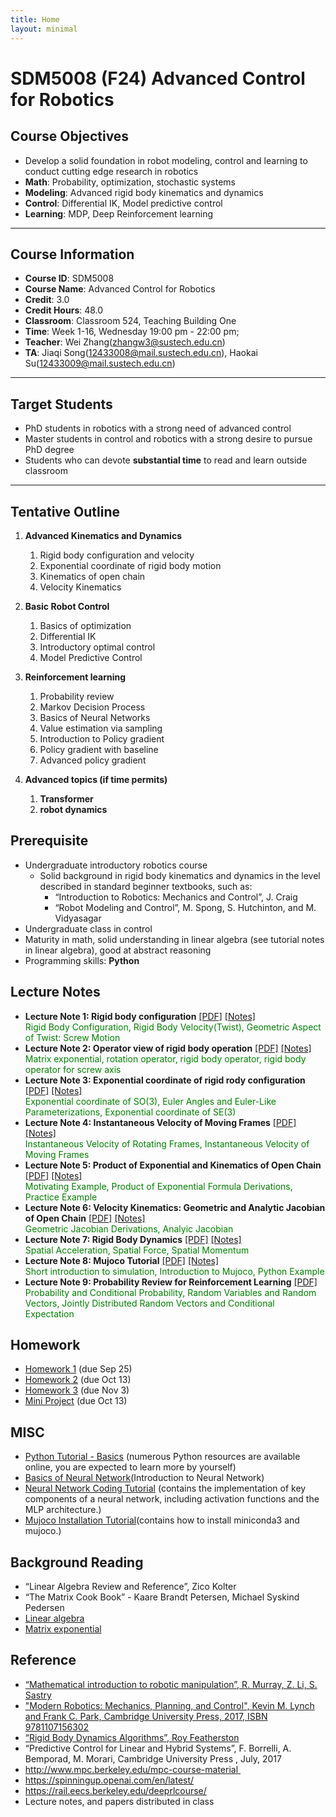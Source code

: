 ```yaml
---
title: Home
layout: minimal
---
```

<!-- website address
https://clearlab-sustech.github.io/ACR2024/
-->
# SDM5008 (F24) Advanced Control for Robotics

## Course Objectives

- Develop a solid foundation in robot modeling, control and learning to conduct cutting edge research in robotics
 - **Math**: Probability, optimization, stochastic systems
 - **Modeling**: Advanced rigid body kinematics and dynamics
 - **Control**: Differential IK, Model predictive control
 - **Learning**: MDP, Deep Reinforcement learning

----

## Course Information

- **Course ID**: SDM5008
- **Course Name**: Advanced Control for Robotics
- **Credit**: 3.0
- **Credit Hours**: 48.0
- **Classroom**: Classroom 524, Teaching Building One
- **Time**: Week 1-16, Wednesday 19:00 pm - 22:00 pm;
- **Teacher**: Wei Zhang(zhangw3@sustech.edu.cn)
- **TA**: Jiaqi Song(12433008@mail.sustech.edu.cn), Haokai Su(12433009@mail.sustech.edu.cn)

----

## Target Students  

- PhD students in robotics with a strong need of advanced control
- Master students in control and robotics with a strong desire to pursue PhD degree
- Students who can devote **substantial time** to read and learn outside classroom

----

## Tentative Outline

1. **Advanced Kinematics and Dynamics**
   1. Rigid body configuration and velocity
   2. Exponential coordinate of rigid body motion
   3. Kinematics of open chain
   4. Velocity Kinematics

2. **Basic Robot Control**
   1. Basics of optimization
   2. Differential IK
   3. Introductory optimal control
   4. Model Predictive Control

3. **Reinforcement learning**
   1. Probability review
   2. Markov Decision Process
   3. Basics of Neural Networks
   4. Value estimation via sampling
   5. Introduction to Policy gradient
   6. Policy gradient with baseline
   7. Advanced policy gradient

4. **Advanced topics (if time permits)**
   1. **Transformer**
   2. **robot dynamics**

## Prerequisite

- Undergraduate introductory robotics course
  - Solid background in rigid body kinematics and dynamics in the level described in standard beginner textbooks, such as:
    - “Introduction to Robotics: Mechanics and Control”, J. Craig
    - “Robot Modeling and Control”, M. Spong, S. Hutchinton, and M. Vidyasagar
- Undergraduate class in control
- Maturity in math, solid understanding in linear algebra (see tutorial notes in linear algebra), good at abstract reasoning
- Programming skills: **Python**

## Lecture Notes

- **Lecture Note 1: Rigid body configuration** [[PDF]](./LectureNotes/LN1_RigidBodyMotion.pdf) [[Notes]](./LectureNotes/Notes/LN1_RigidBodyMotion.pdf)\
  <span style="color: green;">Rigid Body Configuration, Rigid Body Velocity(Twist), Geometric Aspect of Twist: Screw Motion</span>
- **Lecture Note 2: Operator view of rigid body operation** [[PDF]](./LectureNotes/LN2_RigidBodyOperation.pdf) [[Notes]](./LectureNotes/Notes/LN2_RigidBodyOperation.pdf)\
   <span style="color: green;"> Matrix exponential, rotation operator, rigid body operator, rigid body operator for screw axis </span>
- **Lecture Note 3: Exponential coordinate of rigid rody configuration** [[PDF]](./LectureNotes/LN3_ExpCoordinate.pdf) [[Notes]](LectureNotes/Notes/LN3_ExpCoordinate.pdf)\
   <span style="color: green;"> Exponential coordinate of SO(3), Euler Angles and Euler-Like Parameterizations, Exponential coordinate of SE(3) </span>
- **Lecture Note 4: Instantaneous Velocity of Moving Frames** [[PDF]](./LectureNotes/LN4_InstantaneousVelocityofMovingFrames.pdf) [[Notes]](./LectureNotes/Notes/LN4_InstantaneousVelocityofMovingFrames.pdf)\
   <span style="color: green;"> Instantaneous Velocity of Rotating Frames, Instantaneous Velocity of Moving Frames </span>
- **Lecture Note 5: Product of Exponential and Kinematics of Open Chain** [[PDF]](./LectureNotes/LN5_kinematics.pdf) [[Notes]](./LectureNotes/Notes/LN5_kinematics.pdf)\
   <span style="color: green;"> Motivating Example, Product of Exponential Formula Derivations, Practice Example </span>
- **Lecture Note 6: Velocity Kinematics: Geometric and Analytic Jacobian of Open Chain** [[PDF]](./LectureNotes/LN6_VelocityKinematics.pdf) [[Notes]](./LectureNotes/Notes/LN6_VelocityKinematics.pdf)\
   <span style="color: green;"> Geometric Jacobian Derivations, Analyic Jacobian </span>
- **Lecture Note 7: Rigid Body Dynamics** [[PDF]](./LectureNotes/LN7_RigidBodyDynamics.pdf) [[Notes]](LectureNotes/Notes/LN7_RigidBodyDynamics.pdf)\
   <span style="color: green;"> Spatial Acceleration, Spatial Force, Spatial Momentum </span>
- **Lecture Note 8: Mujoco Tutorial** [[PDF]](./LectureNotes/LN8-MujocoTutorial.pdf) [[Notes]](LectureNotes/Notes/LN8-MujocoTutorial.pdf) \
   <span style="color: green;"> Short introduction to simulation, Introduction to Mujoco, Python Example </span>
- **Lecture Note 9: Probability Review for Reinforcement Learning** [[PDF]](./LectureNotes/LN9_F24_ProbabilityReview.pdf) \
   <span style="color: green;"> Probability and Conditional Probability, Random Variables and Random Vectors, Jointly Distributed Random Vectors and Conditional Expectation </span>

## Homework

- [Homework 1](./homework/hw1_F24.pdf) (due Sep 25)
- [Homework 2](./homework/hw2_F24.pdf) (due Oct 13)
- [Homework 3](./homework/hw3_F24.pdf) (due Nov 3)
- [Mini Project](./homework/miniProject.pdf) (due Oct 13)

## MISC

- [Python Tutorial - Basics](./misc/ACR24_PythonTutorial.ipynb) (numerous Python resources are available online, you are expected to learn more by yourself)
- [Basics of Neural Network](./misc/LN0_IntroToNeuralNetwork.pdf)(Introduction to Neural Network)
- [Neural Network Coding Tutorial](./misc/Introduction_to_neural_network.ipynb) (contains the implementation of key components of a neural network, including activation functions and the MLP architecture.)
- [Mujoco Installation Tutorial](./misc/mujoco_tutorial.pdf)(contains how to install miniconda3 and mujoco.)

## Background Reading

- “Linear Algebra Review and Reference”, Zico Kolter
- “The Matrix Cook Book” - Kaare Brandt Petersen, Michael Syskind Pedersen
- [Linear algebra](https://www.bilibili.com/video/BV1eA411F7RX/)
- [Matrix exponential](https://www.bilibili.com/video/BV1Ab411d7vi/)

## Reference

- [“Mathematical introduction to robotic manipulation”, R. Murray, Z. Li, S. Sastry](./misc/MathRobotics94.pdf)
- ["Modern Robotics: Mechanics, Planning, and Control", Kevin M. Lynch and Frank C. Park, Cambridge University Press, 2017, ISBN 9781107156302](./misc/ModernRobotics.pdf)
- [“Rigid Body Dynamics Algorithms”, Roy Featherston](https://www.springer.com/gp/book/9780387743141)
- “Predictive Control for Linear and Hybrid Systems”, F. Borrelli, A. Bemporad, M. Morari, Cambridge University Press , July, 2017
- http://www.mpc.berkeley.edu/mpc-course-material 
- https://spinningup.openai.com/en/latest/
- https://rail.eecs.berkeley.edu/deeprlcourse/
- Lecture notes, and papers distributed in class
